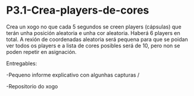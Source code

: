 # P3.1-Crea-players-de-cores

Crea un xogo no que cada 5 segundos se creen players (cápsulas) que terán unha posición aleatoria e unha cor aleatoria. Haberá 6 players en total. A rexión de coordenadas aleatoria será pequena para que se poidan ver todos os players e a lista de cores posibles será de 10, pero non se poden repetir en asignación.

Entregables:

-Pequeno informe explicativo con algunhas capturas /

-Repositorio do xogo
